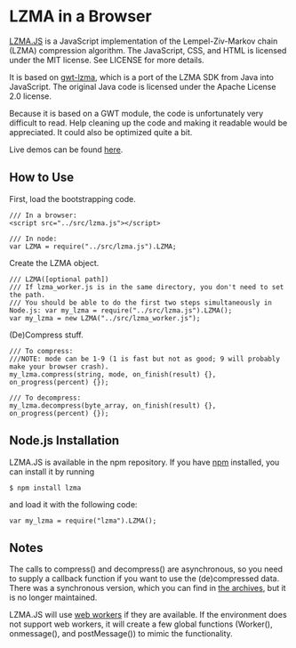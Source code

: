 LZMA in a Browser
===

[LZMA.JS](https://github.com/nmrugg/LZMA-JS) is a JavaScript implementation of the Lempel-Ziv-Markov chain (LZMA) compression algorithm.
The JavaScript, CSS, and HTML is licensed under the MIT license.  See LICENSE for more details.

It is based on [gwt-lzma](http://code.google.com/p/gwt-lzma/), which is a port of the LZMA SDK from
Java into JavaScript.  The original Java code is licensed under the Apache License 2.0 license.

Because it is based on a GWT module, the code is unfortunately very difficult to read.  Help cleaning
up the code and making it readable would be appreciated.  It could also be optimized quite a bit.

Live demos can be found [here](http://nmrugg.github.com/LZMA-JS/ "Demos").

How to Use
---

First, load the bootstrapping code.
    
    /// In a browser:
    <script src="../src/lzma.js"></script>

    /// In node:
    var LZMA = require("../src/lzma.js").LZMA;

Create the LZMA object.
    
    /// LZMA([optional path])
    /// If lzma_worker.js is in the same directory, you don't need to set the path.
    /// You should be able to do the first two steps simultaneously in Node.js: var my_lzma = require("../src/lzma.js").LZMA();
    var my_lzma = new LZMA("../src/lzma_worker.js");

(De)Compress stuff.

    /// To compress:
    ///NOTE: mode can be 1-9 (1 is fast but not as good; 9 will probably make your browser crash).
    my_lzma.compress(string, mode, on_finish(result) {}, on_progress(percent) {});
    
    /// To decompress:
    my_lzma.decompress(byte_array, on_finish(result) {}, on_progress(percent) {});

Node.js Installation
---

LZMA.JS is available in the npm repository.  If you have [npm](https://github.com/isaacs/npm) installed, you can install it by running
    
    $ npm install lzma

and load it with the following code:
    
    var my_lzma = require("lzma").LZMA();
    

Notes
---

The calls to compress() and decompress() are asynchronous, so you need to supply a callback function if you
want to use the (de)compressed data.  There was a synchronous version, which you can find in
[the archives](https://github.com/nmrugg/LZMA-JS/archives/ef453c278e5087de68b869b2f0d023a0ff922aa2),
but it is no longer maintained.

LZMA.JS will use [web workers](http://www.whatwg.org/specs/web-workers/current-work/) if they are available.  If the
environment does not support web workers, it will create a few global functions (Worker(), onmessage(), and
postMessage()) to mimic the functionality.
